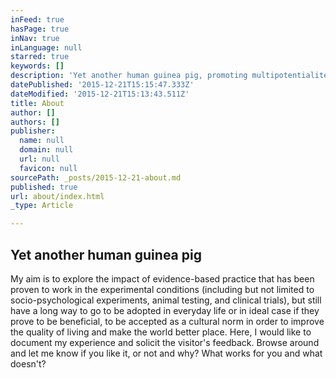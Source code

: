 ```yaml
---
inFeed: true
hasPage: true
inNav: true
inLanguage: null
starred: true
keywords: []
description: 'Yet another human guinea pig, promoting multipotentialite lifestyle'
datePublished: '2015-12-21T15:15:47.333Z'
dateModified: '2015-12-21T15:13:43.511Z'
title: About
author: []
authors: []
publisher:
  name: null
  domain: null
  url: null
  favicon: null
sourcePath: _posts/2015-12-21-about.md
published: true
url: about/index.html
_type: Article

---
```

## Yet another human guinea pig

My aim is to explore the impact of evidence-based practice that has been proven to work in the experimental conditions (including but not limited to socio-psychological experiments, animal testing, and clinical trials), but still have a long way to go to be adopted in everyday life or in ideal case if they prove to be beneficial, to be accepted as a cultural norm in order to improve the quality of living and make the world better place. Here, I would like to document my experience and solicit the visitor's feedback. Browse around and let me know if you like it, or not and why? What works for you and what doesn't?